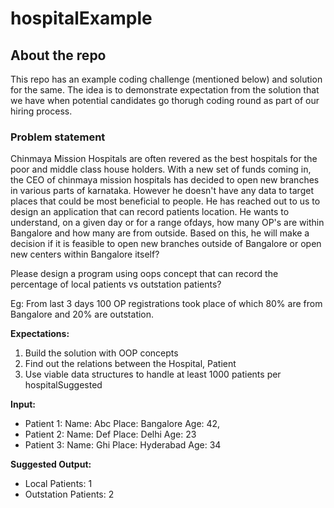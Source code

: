 # hospitalExample

## About the repo

This repo has an example coding challenge (mentioned below) and solution for the same. The idea is to demonstrate
expectation from the solution that we have when potential candidates go thorugh coding round as part of our hiring
process.


### Problem statement

Chinmaya Mission Hospitals are often revered as the best hospitals for the poor and middle class house holders. With
 a new set of funds coming in, the CEO of chinmaya mission hospitals has decided to open new branches in various parts
 of karnataka. However he doesn't have any data to target places that could be most beneficial to people. He has reached
  out to us to design an application that can record patients location. He wants to understand, on a given day or for a
  range ofdays, how many OP's are within Bangalore and how many are from outside. Based on this, he will make a
  decision if it is feasible to open new branches outside of Bangalore or open new centers within Bangalore itself?

  Please design a program using oops concept that can record the percentage of local patients vs outstation patients?

  Eg: From last 3 days 100 OP registrations took place of which 80% are from Bangalore and 20% are outstation.

  **Expectations:**
  1. Build the solution with OOP concepts
  2. Find out the relations between the Hospital, Patient
  3. Use viable data structures to handle at least 1000 patients per hospitalSuggested

  **Input:**
  * Patient 1:
   Name: Abc
   Place: Bangalore
   Age: 42,
  * Patient 2:
   Name: Def
   Place: Delhi
   Age: 23
  * Patient 3:
   Name: Ghi
   Place: Hyderabad
   Age: 34

  **Suggested Output:**
   * Local Patients: 1
   * Outstation Patients: 2
